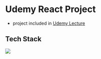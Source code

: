 # Udemy React Project

- project included in [Udemy Lecture](https://www.udemy.com/course/best-react)

## Tech Stack

<img src="https://img.shields.io/badge/React-61DAFB?style=flat-square&logo=React&logoColor=white"/>

